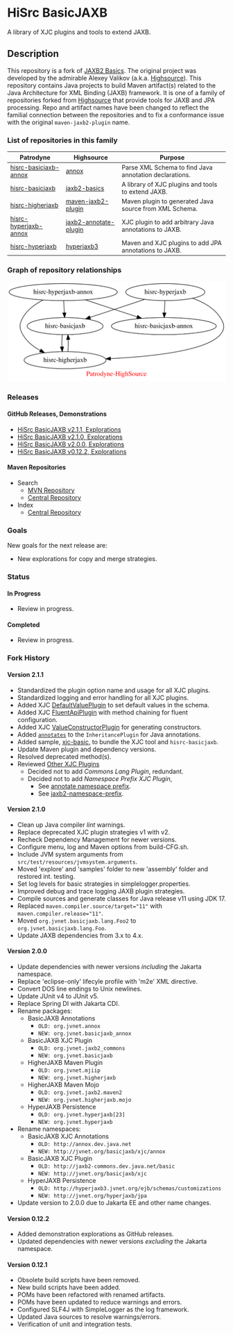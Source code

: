 # HiSrc BasicJAXB

A library of XJC plugins and tools to extend JAXB.

## Description

This repository is a fork of [JAXB2 Basics][22]. The original project was
developed by the admirable Alexey Valikov (a.k.a. [Highsource][2]). This
repository contains Java projects to build Maven artifact(s) related to the
Java Architecture for XML Binding (JAXB) framework. It is one of a family of
repositories forked from [Highsource][2] that provide tools for JAXB and JPA
processing. Repo and artifact names have been changed to reflect the familial
connection between the repositories and to fix a conformance issue with the
original `maven-jaxb2-plugin` name.

### List of repositories in this family

| Patrodyne                   | Highsource                  | Purpose                                                |
| --------------------------- | --------------------------- | ------------------------------------------------------ |
| [hisrc-basicjaxb-annox][11] | [annox][21]                 | Parse XML Schema to find Java annotation declarations. |
| [hisrc-basicjaxb][12]       | [jaxb2-basics][22]          | A library of XJC plugins and tools to extend JAXB.     |
| [hisrc-higherjaxb][13]      | [maven-jaxb2-plugin][23]    | Maven plugin to generated Java source from XML Schema. |
| [hisrc-hyperjaxb-annox][14] | [jaxb2-annotate-plugin][24] | XJC plugin to add arbitrary Java annotations to JAXB.  |
| [hisrc-hyperjaxb][15]       | [hyperjaxb3][25]            | Maven and XJC plugins to add JPA annotations to JAXB.  |

### Graph of repository relationships

![Patrodyne-Highsource Graph][1]

### Releases

#### GitHub Releases, Demonstrations

* [HiSrc BasicJAXB v2.1.1, Explorations][34]
* [HiSrc BasicJAXB v2.1.0, Explorations][33]
* [HiSrc BasicJAXB v2.0.0, Explorations][32]
* [HiSrc BasicJAXB v0.12.2, Explorations][31]

#### Maven Repositories

* Search
	* [MVN Repository](https://mvnrepository.com/artifact/org.patrodyne.jvnet?sort=popular)
	* [Central Repository](https://central.sonatype.com/search?q=org.patrodyne.jvnet+hisrc-basicjaxb&sort=name)
* Index
	* [Central Repository](https://repo1.maven.org/maven2/org/patrodyne/jvnet/)

### Goals

New goals for the next release are:

* New explorations for copy and merge strategies.

### Status

#### In Progress

* Review in progress.

#### Completed

* Review in progress.

### Fork History

#### Version 2.1.1

* Standardized the plugin option name and usage for all XJC plugins.
* Standardized logging and error handling for all XJC plugins.
* Added XJC [DefaultValuePlugin][3] to set default values in the schema.
* Added XJC [FluentApiPlugin][4] with method chaining for fluent configuration.
* Added XJC [ValueConstructorPlugin][6] for generating constructors.
* Added [`annotates`][5] to the `InheritancePlugin` for Java annotations.
* Added sample, [xjc-basic][7], to bundle the XJC tool and `hisrc-basicjaxb`.
* Update Maven plugin and dependency versions.
* Resolved deprecated method(s).
* Reviewed [Other XJC Plugins](https://github.com/javaee/jaxb2-commons)
    * Decided not to add *Commons Lang Plugin*, redundant.
    * Decided not to add *Namespace Prefix XJC Plugin*,
        * See [annotate namespace prefix](https://stackoverflow.com/questions/76541552/76551823#76551823).
        * See [jaxb2-namespace-prefix](https://central.sonatype.com/artifact/org.jvnet.jaxb2_commons/jaxb2-namespace-prefix/2.0).


#### Version 2.1.0

* Clean up Java compiler _lint_ warnings.
* Replace deprecated XJC plugin strategies v1 with v2.
* Recheck Dependency Management for newer versions.
* Configure menu, log and Maven options from build-CFG.sh.
* Include JVM system arguments from `src/test/resources/jvmsystem.arguments`.
* Moved 'explore' and 'samples' folder to new 'assembly' folder and restored int. testing.
* Set log levels for basic strategies in simplelogger.properties.
* Improved debug and trace logging JAXB plugin strategies.
* Compile sources and generate classes for Java release v11 using JDK 17.
* Replaced `maven.compiler.source/target="11"` with `maven.compiler.release="11"`.
* Moved `org.jvnet.basicjaxb.lang.Foo2` to `org.jvnet.basicjaxb.lang.Foo`.
* Update JAXB dependencies from 3.x to 4.x.

#### Version 2.0.0

* Update dependencies with newer versions *including* the Jakarta namespace.
* Replace 'eclipse-only' lifecyle profile with 'm2e' XML directive.
* Convert DOS line endings to Unix newlines.
* Update JUnit v4 to JUnit v5.
* Replace Spring DI with Jakarta CDI.
* Rename packages:
    * BasicJAXB Annotations
        * `OLD: org.jvnet.annox`
        * `NEW: org.jvnet.basicjaxb_annox`
    * BasicJAXB XJC Plugin
        * `OLD: org.jvnet.jaxb2_commons`
        * `NEW: org.jvnet.basicjaxb`
    * HigherJAXB Maven Plugin
        * `OLD: org.jvnet.mjiip`
        * `NEW: org.jvnet.higherjaxb`
    * HigherJAXB Maven Mojo
        * `OLD: org.jvnet.jaxb2.maven2`
        * `NEW: org.jvnet.higherjaxb.mojo`
    * HyperJAXB Persistence
        * `OLD: org.jvnet.hyperjaxb[23]`
        * `NEW: org.jvnet.hyperjaxb`
* Rename namespaces:
    * BasicJAXB XJC Annotations
        * `OLD: http://annox.dev.java.net`
        * `NEW: http://jvnet.org/basicjaxb/xjc/annox`
    * BasicJAXB XJC Plugin
        * `OLD: http://jaxb2-commons.dev.java.net/basic`
        * `NEW: http://jvnet.org/basicjaxb/xjc`
    * HyperJAXB Persistence
        * `OLD: http://hyperjaxb3.jvnet.org/ejb/schemas/customizations`
        * `NEW: http://jvnet.org/hyperjaxb/jpa`
* Update version to 2.0.0 due to Jakarta EE and other name changes.

#### Version 0.12.2

* Added demonstration explorations as GitHub releases.
* Updated dependencies with newer versions *excluding* the Jakarta namespace.

#### Version 0.12.1

* Obsolete build scripts have been removed.
* New build scripts have been added.
* POMs have been refactored with renamed artifacts.
* POMs have been updated to reduce warnings and errors.
* Configured SLF4J with SimpleLogger as the log framework.
* Updated Java sources to resolve warnings/errors.
* Verification of unit and integration tests.

<!-- References -->

  [1]: https://raw.githubusercontent.com/patrodyne/hisrc-hyperjaxb/master/etc/hisrc-repositories.svg
  [2]: https://github.com/highsource
  [3]: https://github.com/patrodyne/hisrc-basicjaxb/blob/master/plugins/src/main/java/org/jvnet/basicjaxb/plugin/defaultvalue/DefaultValuePlugin.java
  [4]: https://github.com/patrodyne/hisrc-basicjaxb/blob/master/plugins/src/main/java/org/jvnet/basicjaxb/plugin/fluentapi/FluentApiPlugin.java
  [5]: https://github.com/patrodyne/hisrc-basicjaxb/blob/master/plugins/doc/inheritance.xsd
  [6]: https://github.com/patrodyne/hisrc-basicjaxb/blob/master/plugins/src/main/java/org/jvnet/basicjaxb/plugin/valueconstructor/ValueConstructorPlugin.java
  [7]: https://github.com/patrodyne/hisrc-basicjaxb/releases/download/2.1.1/hisrc-basicjaxb-sample-xjc-basic-2.1.1-mvn-src.zip
  [11]: https://github.com/patrodyne/hisrc-basicjaxb-annox#readme
  [12]: https://github.com/patrodyne/hisrc-basicjaxb#readme
  [13]: https://github.com/patrodyne/hisrc-higherjaxb#readme
  [14]: https://github.com/patrodyne/hisrc-hyperjaxb-annox#readme
  [15]: https://github.com/patrodyne/hisrc-hyperjaxb#readme
  [21]: https://github.com/highsource/annox/tree/1.0.2#readme
  [22]: https://github.com/highsource/jaxb2-basics/tree/0.12.0#readme
  [23]: https://github.com/highsource/maven-jaxb2-plugin/tree/0.14.0#readme
  [24]: https://github.com/highsource/jaxb2-annotate-plugin/tree/1.1.0#readme
  [25]: https://github.com/highsource/hyperjaxb3/tree/0.6.2#readme
  [31]: https://github.com/patrodyne/hisrc-basicjaxb/releases/tag/0.12.2
  [32]: https://github.com/patrodyne/hisrc-basicjaxb/releases/tag/2.0.0
  [33]: https://github.com/patrodyne/hisrc-basicjaxb/releases/tag/2.1.0
  [34]: https://github.com/patrodyne/hisrc-basicjaxb/releases/tag/2.1.1

